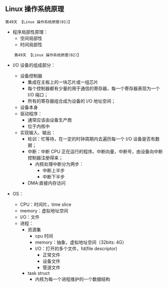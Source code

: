 ## Linux 操作系统原理

    第49天 【Linux 操作系统原理(01)】

- 程序局部性原理：
    + 空间局部性
    + 时间局部性

```
    第49天 【Linux 操作系统原理(02)】
```

- I/O 设备的组成部分：
    + 设备控制器
        * 集成在主板上的一块芯片或一组芯片
        * 每个控制器都有少量的用于通信的寄存器，每一个寄存器表现为一个 I/O 端口；
        * 所有的寄存器组合成为设备的 I/O 地址空间；
    + 设备本身
    + 驱动程序：
        * 通常应该由设备生产商
        * 位于内核中
    + 实现输入、输出：
        * 轮训：忙等待，在一定的时钟周期内去遍历每一个 I/O 设备是否有数据；
        * 中断：中断 CPU 正在运行的程序。中断向量，中断号，由设备向中断控制器注册得来；
            - 内核处理中断分为两步：
                + 中断上半步
                + 中断下半步
        * DMA:直接内存访问

- OS：
    + CPU：时间片，time slice
    + memory：虚拟地址空间
    + I/O：文件
    + 进程：
        * 资源集
            - cpu 时间
            - memory：抽象，虚拟地址空间（32bits: 4G）
            - I/O：打开的多个文件，fd(file descriptor)
                + 正常文件
                + 设备文件
                + 管道文件
        * task struct
            - 内核为每一个进程维护的一个数据结构

